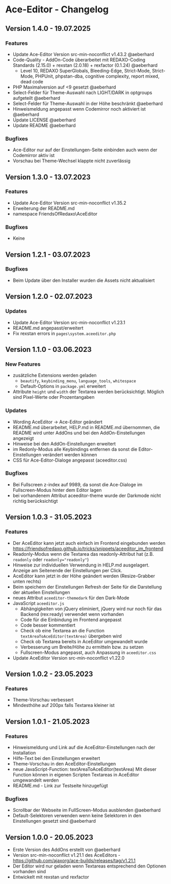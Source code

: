 # Ace-Editor - Changelog

## Version 1.4.0 - 19.07.2025

### Features

* Update Ace-Editor Version src-min-noconflict v1.43.2 @aeberhard
* Code-Quality - AddOn-Code überarbeitet mit REDAXO-Coding Standards (2.15.0) + rexstan (2.0.18) + rexfactor (0.1.24) @aeberhard
  * Level 10, REDAXO SuperGlobals, Bleeding-Edge, Strict-Mode, Strict-Mode, PHPUnit, phpstan-dba, cognitive complexity, report mixed, dead code
* PHP Maximalversion auf <9 gesetzt @aeberhard
* Select-Felder für Theme-Auswahl nach LIGHT/DARK in optgroups aufgeteilt @aeberhard
* Select-Felder für Theme-Auswahl in der Höhe beschränkt @aeberhard
* Hinweismeldung angepasst wenn Codemirror noch aktiviert ist @aeberhard
* Update LICENSE @aeberhard
* Update README @aeberhard

### Bugfixes

* Ace-Editor nur auf der Einstellungen-Seite einbinden auch wenn der Codemirror aktiv ist
* Vorschau bei Theme-Wechsel klappte nicht zuverlässig

## Version 1.3.0 - 13.07.2023

### Features

* Update Ace-Editor Version src-min-noconflict v1.35.2
* Erweiterung der README.md
* namespace FriendsOfRedaxo\AceEditor

### Bugfixes

* Keine

## Version 1.2.1 - 03.07.2023

### Bugfixes

* Beim Update über den Installer wurden die Assets nicht aktualisiert

## Version 1.2.0 - 02.07.2023

### Updates

* Update Ace-Editor Version src-min-noconflict v1.23.1
* README.md angepasst/erweitert
* Fix rexstan errors in `pages\system.aceeditor.php`

## Version 1.1.0 - 03.06.2023

### New Features

* zusätzliche Extensions werden geladen
  * `beautify`, `keybinding_menu`, `language_tools`, `whitespace`
  * Default-Options in `package.yml` erweitert
* Attribute `height` und `width` der Textarea werden berücksichtigt. Möglich sind Pixel-Werte oder Prozentangaben

### Updates

* Wording AceEditor -> Ace-Editor geändert
* README.md überarbeitet, HELP.md in README.md übernommen, die README wird unter AddOns und bei den AddOn-Einstellungen angezeigt
* Hinweise bei den AddOn-Einstellungen erweitert
* im Redonly-Modus alle Keybindings entfernen da sonst die Editor-Einstellungen verändert werden können
* CSS für Ace-Editor-Dialoge angepasst (aceeditor.css)

### Bugfixes

* Bei Fullscreen z-index auf 9989, da sonst die Ace-Dialoge im Fullscreen-Modus hinter dem Editor lagen
* bei vorhandenem Attribut aceeditor-theme wurde der Darkmode nicht richtig berücksichtigt

## Version 1.0.3 - 31.05.2023

### Features

* Der AceEditor kann jetzt auch einfach im Frontend eingebunden werden https://friendsofredaxo.github.io/tricks/snippets/aceeditor_im_frontend
* Readonly-Modus wenn die Textarea das readonly-Attribut hat (z.B. `readonly` oder `readonly="readonly"`)
* Hinweise zur individuellen Verwendung in HELP.md ausgelagert. Anzeige am Seitenende der Einstellungen per Click.
* AceEditor kann jetzt in der Höhe geändert werden (Resize-Grabber unten rechts)
* Beim speichern der Einstellungen Refresh der Seite für die Darstellung der aktuellen Einstellungen
* neues Attribut `aceeditor-themedark` für den Dark-Mode
* JavaScript `aceeditor.js`
  * Abhängigkeiten von jQuery eliminiert, jQuery wird nur noch für das Backend (rex:ready) verwendet wenn vorhanden
  * Code für die Einbindung im Frontend angepasst
  * Code besser kommentiert
  * Check ob eine Textarea an die Function `textAreaToAceEditor(textArea)` übergeben wird
  * Check ob Textarea bereits in AceEditor umgewandelt wurde
  * Verbesserung um Breite/Höhe zu ermitteln bzw. zu setzen
  * Fullscreen-Modus angepasst, auch Anpassung in `aceeditor.css`
* Update AceEditor Version src-min-noconflict v1.22.0

## Version 1.0.2 - 23.05.2023

### Features

* Theme-Vorschau verbessert
* Mindesthöhe auf 200px falls Textarea kleiner ist

## Version 1.0.1 - 21.05.2023

### Features

* Hinweismeldung und Link auf die AceEditor-Einstellungen nach der Installation
* Hilfe-Text bei den Einstellungen erweitert
* Theme-Vorschau in den AceEditor-Einstellungen
* neue JavaScript-Function: textAreaToAceEditor(textArea)
  Mit dieser Function können in eigenen Scripten Textareas in AceEditor umgewandelt werden
* README.md - Link zur Testseite hinzugefügt

### Bugfixes

* Scrollbar der Webseite im FullScreen-Modus ausblenden @aeberhard
* Default-Selektoren verwenden wenn keine Selektoren in den Einstellungen gesetzt sind @aeberhard

## Version 1.0.0 - 20.05.2023

* Erste Version des AddOns erstellt von @aeberhard
* Version src-min-noconflict v1.21.1 des AceEditors - https://github.com/ajaxorg/ace-builds/releases/tag/v1.21.1
* Der Editor wird nur geladen wenn Textareas entsprechend den Optionen vorhanden sind
* Entwickelt mit rexstan und rexfactor
